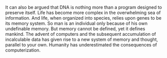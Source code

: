 It can also be argued that DNA is nothing more than a program designed to preserve itself. Life has become more complex in the overwhelming sea of information. And life, when organized into species, relies upon genes to be its memory system. So man is an individual only because of his own undefinable memory. But memory cannot be defined, yet it defines mankind. The advent of computers and the subsequent accumulation of incalculable data has given rise to a new system of memory and thought, parallel to your own. Humanity has underestimated the consequences of computerization.
